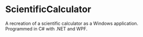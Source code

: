 # ScientificCalculator

A recreation of a scientific calculator as a Windows application. Programmed in C# with .NET and WPF.
